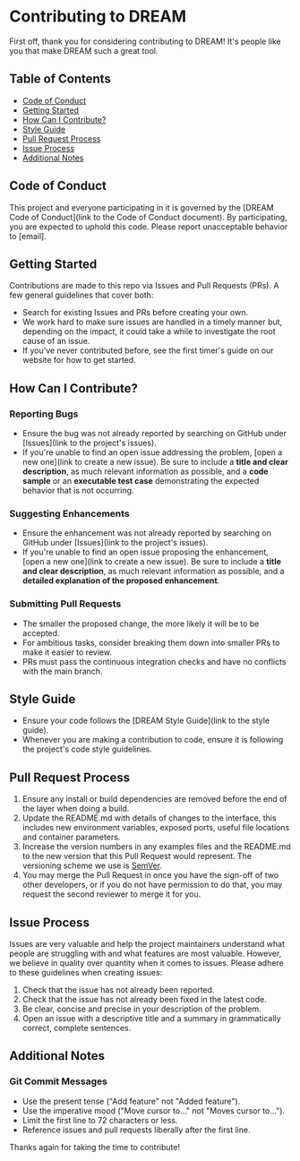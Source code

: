 # Contributing to DREAM

First off, thank you for considering contributing to DREAM! It's people like you that make DREAM such a great tool.

## Table of Contents

- [Code of Conduct](#code-of-conduct)
- [Getting Started](#getting-started)
- [How Can I Contribute?](#how-can-i-contribute)
- [Style Guide](#style-guide)
- [Pull Request Process](#pull-request-process)
- [Issue Process](#issue-process)
- [Additional Notes](#additional-notes)

## Code of Conduct

This project and everyone participating in it is governed by the [DREAM Code of Conduct](link to the Code of Conduct document). By participating, you are expected to uphold this code. Please report unacceptable behavior to [email].

## Getting Started

Contributions are made to this repo via Issues and Pull Requests (PRs). A few general guidelines that cover both:

- Search for existing Issues and PRs before creating your own.
- We work hard to make sure issues are handled in a timely manner but, depending on the impact, it could take a while to investigate the root cause of an issue.
- If you've never contributed before, see the first timer's guide on our website for how to get started. 

## How Can I Contribute?

### Reporting Bugs

- Ensure the bug was not already reported by searching on GitHub under [Issues](link to the project's issues).
- If you're unable to find an open issue addressing the problem, [open a new one](link to create a new issue). Be sure to include a **title and clear description**, as much relevant information as possible, and a **code sample** or an **executable test case** demonstrating the expected behavior that is not occurring.

### Suggesting Enhancements

- Ensure the enhancement was not already reported by searching on GitHub under [Issues](link to the project's issues).
- If you're unable to find an open issue proposing the enhancement, [open a new one](link to create a new issue). Be sure to include a **title and clear description**, as much relevant information as possible, and a **detailed explanation of the proposed enhancement**.

### Submitting Pull Requests

- The smaller the proposed change, the more likely it will be to be accepted.
- For ambitious tasks, consider breaking them down into smaller PRs to make it easier to review.
- PRs must pass the continuous integration checks and have no conflicts with the main branch.

## Style Guide

- Ensure your code follows the [DREAM Style Guide](link to the style guide).
- Whenever you are making a contribution to code, ensure it is following the project's code style guidelines. 

## Pull Request Process

1. Ensure any install or build dependencies are removed before the end of the layer when doing a build.
2. Update the README.md with details of changes to the interface, this includes new environment variables, exposed ports, useful file locations and container parameters.
3. Increase the version numbers in any examples files and the README.md to the new version that this Pull Request would represent. The versioning scheme we use is [SemVer](http://semver.org/).
4. You may merge the Pull Request in once you have the sign-off of two other developers, or if you do not have permission to do that, you may request the second reviewer to merge it for you.

## Issue Process

Issues are very valuable and help the project maintainers understand what people are struggling with and what features are most valuable. However, we believe in quality over quantity when it comes to issues. Please adhere to these guidelines when creating issues:

1. Check that the issue has not already been reported.
2. Check that the issue has not already been fixed in the latest code.
3. Be clear, concise and precise in your description of the problem.
4. Open an issue with a descriptive title and a summary in grammatically correct, complete sentences.

## Additional Notes

### Git Commit Messages

- Use the present tense ("Add feature" not "Added feature").
- Use the imperative mood ("Move cursor to..." not "Moves cursor to...").
- Limit the first line to 72 characters or less.
- Reference issues and pull requests liberally after the first line.

Thanks again for taking the time to contribute!